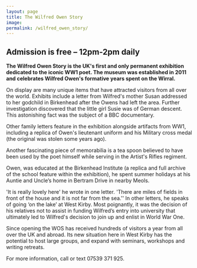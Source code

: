```yaml
---
layout: page
title: The Wilfred Owen Story
image:
permalink: /wilfred_owen_story/
---
```


## Admission is free – 12pm-2pm daily

**The Wilfred Owen Story is the UK's first and only permanent exhibition dedicated to the iconic WW1 poet. The museum was established in 2011 and celebrates Wilfred Owen's formative years spent on the Wirral.**

On display are many unique items that have attracted visitors from all over the world. Exhibits include a letter from Wilfred's mother Susan addressed to her godchild in Birkenhead after the Owens had left the area. Further investigation discovered that the little girl Susie was of German descent. This astonishing fact was the subject of a BBC documentary.

Other family letters feature in the exhibition alongside artifacts from WW1, including a replica of Owen's lieutenant uniform and his Military cross medal (the original was stolen some years ago).

Another fascinating piece of memorabilia is a tea spoon believed to have been used by the poet himself while serving in the Artist's Rifles regiment.  

Owen, was educated at the Birkenhead Institute (a replica and full archive of the school feature within the exhibition), he spent summer holidays at his Auntie and Uncle’s home in Bertram Drive in nearby Meols.

'It is really lovely here' he wrote in one letter. 'There are miles of fields in front of the house and it is not far from the sea.'' In other letters, he speaks of going ‘on the lake’ at West Kirby. Most poignantly, it was the decision of his relatives not to assist in funding Wilfred’s entry into university that ultimately led to Wilfred's decision to join up and enlist in World War One.

Since opening the WOS has received hundreds of visitors a year from all over the UK and abroad. Its new situation here in West Kirby has the potential to host large groups, and expand with seminars, workshops and writing retreats.  


For more information, call or text 07539 371 925.
